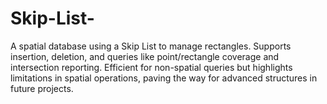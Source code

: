 # Skip-List-
A spatial database using a Skip List to manage rectangles. Supports insertion, deletion, and queries like point/rectangle coverage and intersection reporting. Efficient for non-spatial queries but highlights limitations in spatial operations, paving the way for advanced structures in future projects.
